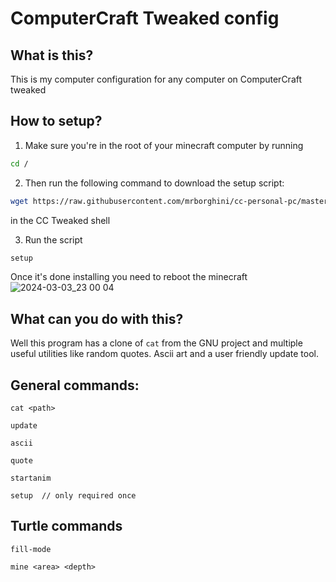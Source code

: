 # ComputerCraft Tweaked config

## What is this?
This is my computer configuration for any computer on ComputerCraft tweaked

## How to setup?
1. Make sure you're in the root of your minecraft computer by running 

```sh
cd /
```

2. Then run the following command to download the setup script:

```sh 
wget https://raw.githubusercontent.com/mrborghini/cc-personal-pc/master/setup.lua
``` 
in the CC Tweaked shell

3. Run the script
```sh
setup
``` 
Once it's done installing you need to reboot the minecraft ![2024-03-03_23 00 04](https://github.com/mrborghini/cc-personal-pc/assets/61702082/92b2a485-cd3d-422f-bd11-39af1e932651)

## What can you do with this?

Well this program has a clone of ```cat``` from the GNU project and multiple useful utilities like random quotes. Ascii art and a user friendly update tool.

## General commands:

```
cat <path>
```

```
update
```

```
ascii
```

```
quote
```

```
startanim
```

```
setup  // only required once
```

## Turtle commands

```
fill-mode
```

```
mine <area> <depth>
```